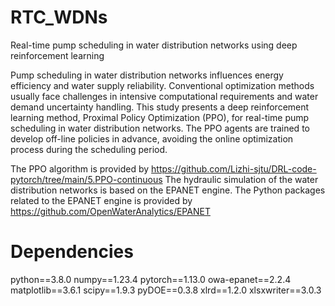 # RTC_WDNs
Real-time pump scheduling in water distribution networks using deep reinforcement learning

Pump scheduling in water distribution networks influences energy efficiency and water supply reliability. Conventional optimization methods usually face challenges in intensive computational requirements and water demand uncertainty handling. This study presents a deep reinforcement learning method, Proximal Policy Optimization (PPO), for real-time pump scheduling in water distribution networks. The PPO agents are trained to develop off-line policies in advance, avoiding the online optimization process during the scheduling period. 

The PPO algorithm is provided by https://github.com/Lizhi-sjtu/DRL-code-pytorch/tree/main/5.PPO-continuous
The hydraulic simulation of the water distribution networks is based on the EPANET engine. The Python packages related to the EPANET engine is provided by https://github.com/OpenWaterAnalytics/EPANET

# Dependencies
python==3.8.0
numpy==1.23.4
pytorch==1.13.0
owa-epanet==2.2.4
matplotlib==3.6.1
scipy==1.9.3
pyDOE==0.3.8
xlrd==1.2.0
xlsxwriter==3.0.3




